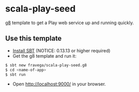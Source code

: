 # scala-play-seed

[g8](http://www.foundweekends.org/giter8/) template to get a Play web service up and running quickly.

## Use this template ##

- [Install SBT](http://www.scala-sbt.org/download.html) (NOTICE: 0.13.13 or higher required)
- Get the g8 template and run it:

```sh
$ sbt new fravega/scala-play-seed.g8
$ cd <name-of-app>
$ sbt run
```

- Open [http://localhost:9000/](http://localhost:9000/) in your browser.
